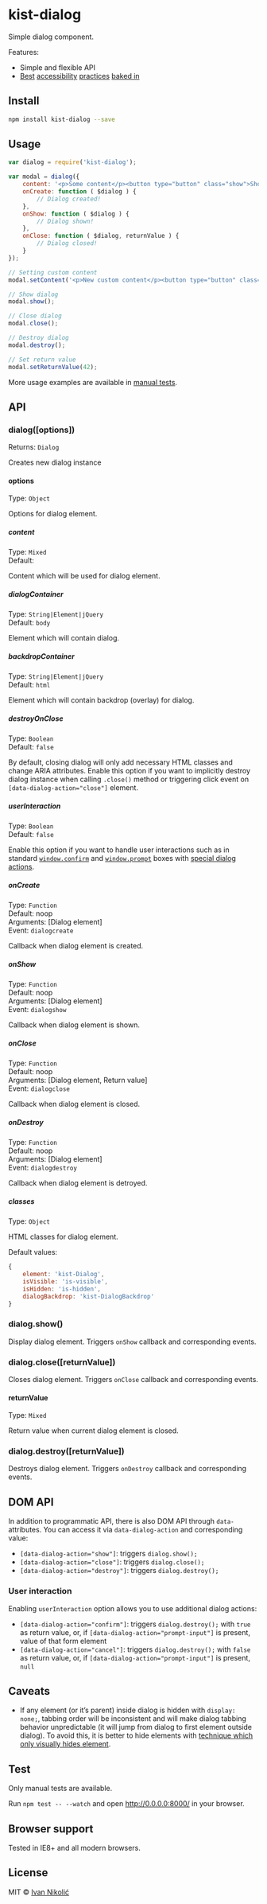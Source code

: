 # kist-dialog

Simple dialog component.

Features:

* Simple and flexible API
* [Best][a11y-01] [accessibility][a11y-02] [practices][a11y-03] [baked in][a11y-04]

## Install

```sh
npm install kist-dialog --save
```

## Usage

```js
var dialog = require('kist-dialog');

var modal = dialog({
	content: '<p>Some content</p><button type="button" class="show">Show</button><button type="button" class="close" autofocus="autofocus">Close</button>',
	onCreate: function ( $dialog ) {
		// Dialog created!
	},
	onShow: function ( $dialog ) {
		// Dialog shown!
	},
	onClose: function ( $dialog, returnValue ) {
		// Dialog closed!
	}
});

// Setting custom content
modal.setContent('<p>New custom content</p><button type="button" class="close">Close</button>');

// Show dialog
modal.show();

// Close dialog
modal.close();

// Destroy dialog
modal.destroy();

// Set return value
modal.setReturnValue(42);
```

More usage examples are available in [manual tests](#test).

## API

### dialog([options])

Returns: `Dialog`

Creates new dialog instance

#### options

Type: `Object`

Options for dialog element.

##### content

Type: `Mixed`  
Default: ` `

Content which will be used for dialog element.

##### dialogContainer

Type: `String|Element|jQuery`  
Default: `body`

Element which will contain dialog.

##### backdropContainer

Type: `String|Element|jQuery`  
Default: `html`

Element which will contain backdrop (overlay) for dialog.

##### destroyOnClose

Type: `Boolean`  
Default: `false`

By default, closing dialog will only add necessary HTML classes and change ARIA attributes. Enable this option if you want to implicitly destroy dialog instance when calling `.close()` method or triggering click event on `[data-dialog-action="close"]` element.

##### userInteraction

Type: `Boolean`  
Default: `false`

Enable this option if you want to handle user interactions such as in standard [`window.confirm`][window-confirm] and [`window.prompt`][window-prompt] boxes with [special dialog actions](#user-interaction).

##### onCreate

Type: `Function`  
Default: noop  
Arguments: [Dialog element]  
Event: `dialogcreate`  

Callback when dialog element is created.

##### onShow

Type: `Function`  
Default: noop  
Arguments: [Dialog element]  
Event: `dialogshow`

Callback when dialog element is shown.

##### onClose

Type: `Function`  
Default: noop  
Arguments: [Dialog element, Return value]  
Event: `dialogclose`

Callback when dialog element is closed.

##### onDestroy

Type: `Function`  
Default: noop  
Arguments: [Dialog element]  
Event: `dialogdestroy`

Callback when dialog element is detroyed.

##### classes

Type: `Object`

HTML classes for dialog element.

Default values:

```js
{
	element: 'kist-Dialog',
	isVisible: 'is-visible',
	isHidden: 'is-hidden',
	dialogBackdrop: 'kist-DialogBackdrop'
}
```

### dialog.show()

Display dialog element. Triggers `onShow` callback and corresponding events.

### dialog.close([returnValue])

Closes dialog element. Triggers `onClose` callback and corresponding events.

#### returnValue

Type: `Mixed`

Return value when current dialog element is closed.

### dialog.destroy([returnValue])

Destroys dialog element. Triggers `onDestroy` callback and corresponding events.

## DOM API

In addition to programmatic API, there is also DOM API through `data-` attributes. You can access it via `data-dialog-action` and corresponding value:

* `[data-dialog-action="show"]`: triggers `dialog.show();`
* `[data-dialog-action="close"]`: triggers `dialog.close();`
* `[data-dialog-action="destroy"]`: triggers `dialog.destroy();`

### User interaction

Enabling `userInteraction` option allows you to use additional dialog actions:

* `[data-dialog-action="confirm"]`: triggers `dialog.destroy();` with `true` as return value, or, if `[data-dialog-action="prompt-input"]` is present, value of that form element
* `[data-dialog-action="cancel"]`: triggers `dialog.destroy();` with `false` as return value, or, if `[data-dialog-action="prompt-input"]` is present, `null`

## Caveats

* If any element (or it’s parent) inside dialog is hidden with `display: none;`, tabbing order will be inconsistent and will make dialog tabbing behavior unpredictable (it will jump from dialog to first element outside dialog). To avoid this, it is better to hide elements with [technique which only visually hides element][visually-hidden].

## Test

Only manual tests are available.

Run `npm test -- --watch` and open <http://0.0.0.0:8000/> in your browser.

## Browser support

Tested in IE8+ and all modern browsers.

## License

MIT © [Ivan Nikolić](http://ivannikolic.com)

[a11y-01]: https://drublic.de/archive/accessible-dialogs-modals/
[a11y-02]: https://accessibility.oit.ncsu.edu/blog/2013/09/13/the-incredible-accessible-modal-dialog/
[a11y-03]: https://www.nczonline.net/blog/2013/02/12/making-an-accessible-dialog-box/
[a11y-04]: https://www.smashingmagazine.com/2014/09/making-modal-windows-better-for-everyone/
[visually-hidden]: http://bitsofco.de/hiding-elements-with-css/#position
[window-confirm]: https://developer.mozilla.org/en-US/docs/Web/API/Window/confirm
[window-prompt]: https://developer.mozilla.org/en-US/docs/Web/API/Window/prompt

